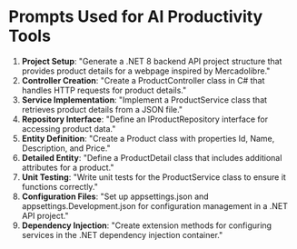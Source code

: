 # Prompts Used for AI Productivity Tools

1. **Project Setup**: "Generate a .NET 8 backend API project structure that provides product details for a webpage inspired by Mercadolibre."
2. **Controller Creation**: "Create a ProductController class in C# that handles HTTP requests for product details."
3. **Service Implementation**: "Implement a ProductService class that retrieves product details from a JSON file."
4. **Repository Interface**: "Define an IProductRepository interface for accessing product data."
5. **Entity Definition**: "Create a Product class with properties Id, Name, Description, and Price."
6. **Detailed Entity**: "Define a ProductDetail class that includes additional attributes for a product."
7. **Unit Testing**: "Write unit tests for the ProductService class to ensure it functions correctly."
8. **Configuration Files**: "Set up appsettings.json and appsettings.Development.json for configuration management in a .NET API project."
9. **Dependency Injection**: "Create extension methods for configuring services in the .NET dependency injection container."